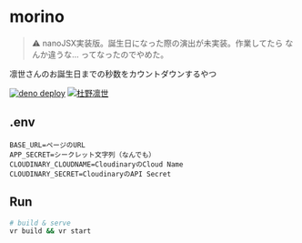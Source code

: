 # morino

> ⚠️ nanoJSX実装版。誕生日になった際の演出が未実装。作業してたら なんか違うな… ってなったのでやめた。

凛世さんのお誕生日までの秒数をカウントダウンするやつ

[![deno deploy](https://img.shields.io/badge/deno-deploy-green?logo=deno)](https://morino.deno.dev)
[![杜野凛世](https://img.shields.io/badge/SHINY%20COLORS-%E6%9D%9C%E9%87%8E%E5%87%9B%E4%B8%96-89C3EB?style=flat)](https://idollist.idolmaster-official.jp/detail/50022)

## .env

```
BASE_URL=ページのURL
APP_SECRET=シークレット文字列（なんでも）
CLOUDINARY_CLOUDNAME=CloudinaryのCloud Name
CLOUDINARY_SECRET=CloudinaryのAPI Secret
```

## Run

```sh
# build & serve
vr build && vr start
```
